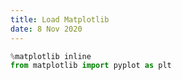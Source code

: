 ```yaml
---
title: Load Matplotlib
date: 8 Nov 2020
---
```


```python
%matplotlib inline
from matplotlib import pyplot as plt
```
